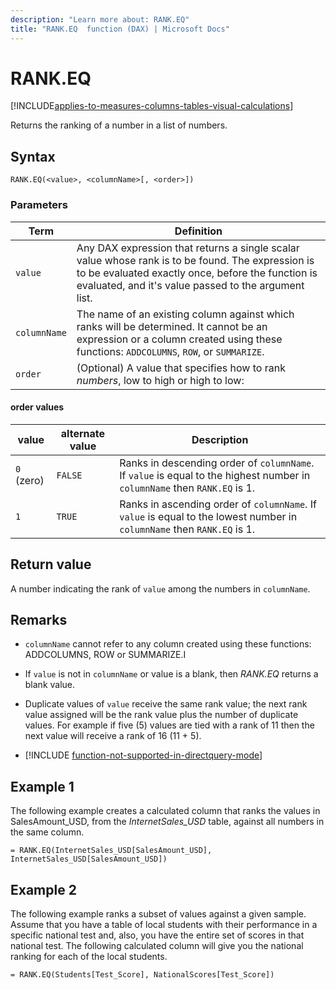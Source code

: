 ```yaml
---
description: "Learn more about: RANK.EQ"
title: "RANK.EQ  function (DAX) | Microsoft Docs"
---
```

# RANK.EQ

[!INCLUDE[applies-to-measures-columns-tables-visual-calculations](includes/applies-to-measures-columns-tables-visual-calculations.md)]

Returns the ranking of a number in a list of numbers.  
  
## Syntax  
  
```dax
RANK.EQ(<value>, <columnName>[, <order>])  
```
  
### Parameters

|Term|Definition|  
|--------|--------------|  
|`value` |Any DAX expression that returns a single scalar value whose rank is to be found. The expression is to be evaluated exactly once, before the function is evaluated, and it's value passed to the argument list.  |  
|`columnName` |The name of an existing column against which ranks will be determined. It cannot be an expression or a column created using these functions: `ADDCOLUMNS`, `ROW`, or `SUMMARIZE`. |
|`order` |(Optional) A value that specifies how to rank *numbers*, low to high or high to low: |

#### order values

|value|alternate value|Description|  
|-----|-----|-----|  
|`0` (zero)|`FALSE`|Ranks in descending order of `columnName`. If `value` is equal to the highest number in `columnName` then `RANK.EQ` is 1.|  
|`1`|`TRUE`|Ranks in ascending order of `columnName`. If `value` is equal to the lowest number in `columnName` then `RANK.EQ` is 1.|  
  
## Return value

A number indicating the rank of `value` among the numbers in `columnName`.  
  
## Remarks  
  
- `columnName` cannot refer to any column created using these functions: ADDCOLUMNS, ROW or SUMMARIZE.I  
  
- If `value` is not in `columnName` or value is a blank, then *RANK.EQ* returns a blank value.  
  
- Duplicate values of `value` receive the same rank value; the next rank value assigned will be the rank value plus the number of duplicate values. For example if five (5) values are tied with a rank of 11 then the next value will receive a rank of 16 (11 + 5).  

- [!INCLUDE [function-not-supported-in-directquery-mode](includes/function-not-supported-in-directquery-mode.md)]

## Example 1

The following example creates a calculated column that ranks the values in SalesAmount_USD, from the *InternetSales_USD* table, against all numbers in the same column.  
  
```dax
= RANK.EQ(InternetSales_USD[SalesAmount_USD], InternetSales_USD[SalesAmount_USD])  
```
  
## Example 2

The following example ranks a subset of values against a given sample. Assume that you have a table of local students with their performance in a specific national test and, also, you have the entire set of scores in that national test. The following calculated column will give you the national ranking for each of the local students.  
  
```dax
= RANK.EQ(Students[Test_Score], NationalScores[Test_Score])  
```

